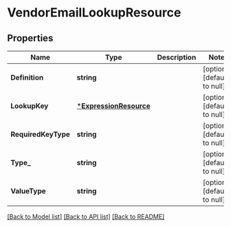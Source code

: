 # VendorEmailLookupResource

## Properties
Name | Type | Description | Notes
------------ | ------------- | ------------- | -------------
**Definition** | **string** |  | [optional] [default to null]
**LookupKey** | [***ExpressionResource**](ExpressionResource.md) |  | [optional] [default to null]
**RequiredKeyType** | **string** |  | [optional] [default to null]
**Type_** | **string** |  | [optional] [default to null]
**ValueType** | **string** |  | [optional] [default to null]

[[Back to Model list]](../README.md#documentation-for-models) [[Back to API list]](../README.md#documentation-for-api-endpoints) [[Back to README]](../README.md)


